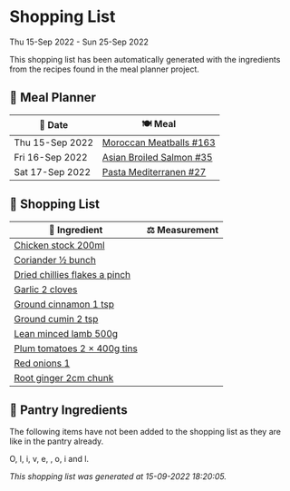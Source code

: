 # Shopping List

Thu 15-Sep 2022 - Sun 25-Sep 2022

This shopping list has been automatically generated with the ingredients from the recipes found in the meal planner project.

## 📅 Meal Planner

|📅 Date| 🍽️ Meal|
|----|----|
|Thu 15-Sep 2022|[Moroccan Meatballs #163](https://github.com/bryanbr23/Recipes/issues/163)|
|Fri 16-Sep 2022|[Asian Broiled Salmon #35](https://github.com/bryanbr23/Recipes/issues/35)|
|Sat 17-Sep 2022|[Pasta Mediterranen #27](https://github.com/bryanbr23/Recipes/issues/27)|

## 🛒 Shopping List

| 🍌 Ingredient| ⚖️ Measurement|
|----------|-----------|
|[Chicken stock 200ml](https://www.sainsburys.co.uk/gol-ui/SearchResults/Chicken%20stock%20200ml)||
|[Coriander ½ bunch](https://www.sainsburys.co.uk/gol-ui/SearchResults/Coriander%20½%20bunch)||
|[Dried chillies flakes a pinch](https://www.sainsburys.co.uk/gol-ui/SearchResults/Dried%20chillies%20flakes%20a%20pinch)||
|[Garlic 2 cloves](https://www.sainsburys.co.uk/gol-ui/SearchResults/Garlic%202%20cloves)||
|[Ground cinnamon 1 tsp](https://www.sainsburys.co.uk/gol-ui/SearchResults/Ground%20cinnamon%201%20tsp)||
|[Ground cumin 2 tsp](https://www.sainsburys.co.uk/gol-ui/SearchResults/Ground%20cumin%202%20tsp)||
|[Lean minced lamb 500g](https://www.sainsburys.co.uk/gol-ui/SearchResults/Lean%20minced%20lamb%20500g)||
|[Plum tomatoes 2 × 400g tins](https://www.sainsburys.co.uk/gol-ui/SearchResults/Plum%20tomatoes%202%20×%20400g%20tins)||
|[Red onions 1](https://www.sainsburys.co.uk/gol-ui/SearchResults/Red%20onions%201)||
|[Root ginger 2cm chunk](https://www.sainsburys.co.uk/gol-ui/SearchResults/Root%20ginger%202cm%20chunk)||

## 🏪 Pantry Ingredients

The following items have not been added to the shopping list as they are like in the pantry already.

O, l, i, v, e,  , o, i and l.


_This shopping list was generated at 15-09-2022 18:20:05._
